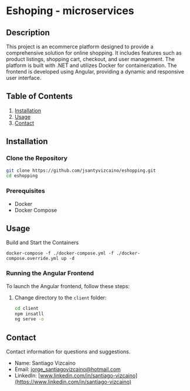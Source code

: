 # Eshoping - microservices

## Description
This project is an ecommerce platform designed to provide a comprehensive solution for online shopping. It includes features such as product listings, shopping cart, checkout, and user management. The platform is built with .NET and utilizes Docker for containerization. The frontend is developed using Angular, providing a dynamic and responsive user interface.


## Table of Contents
1. [Installation](#installation)
2. [Usage](#usage)
3. [Contact](#contact)

## Installation

### Clone the Repository
```bash
git clone https://github.com/jsantyvizcaino/eshopping.git
cd eshopping
```

### Prerequisites
- Docker
- Docker Compose

## Usage

Build and Start the Containers
```
docker-compose -f ./docker-compose.yml -f ./docker-compose.override.yml up -d
```

### Running the Angular Frontend
To launch the Angular frontend, follow these steps:

1. Change directory to the `client` folder:
   ```bash
   cd client
   npm insatll
   ng serve -o
   ```

## Contact
Contact information for questions and suggestions.

- Name: Santiago Vizcaíno
- Email: jorge_santiagovizcaino@hotmail.com
- LinkedIn: [www.linkedin.com/in/santiago-vizcaino](https://www.linkedin.com/in/santiago-vizcaino)
